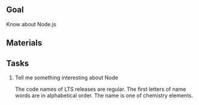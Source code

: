 
## Goal

Know about Node.js

## Materials



## Tasks

1. Tell me something interesting about Node
   
   The code names of LTS releases are regular. The first letters of name words are in alphabetical order. The name is one of chemistry elements.